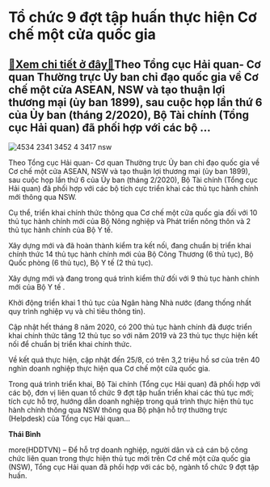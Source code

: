 Tổ chức 9 đợt tập huấn thực hiện Cơ chế một cửa quốc gia
========================================================

[:gift:Xem chi tiết ở đây:gift:](https://hddtvn.com/to-chuc-9-dot-tap-huan-thuc-hien-co-che-mot-cua-quoc-gia/)Theo Tổng cục Hải quan- Cơ quan Thường trực Ủy ban chỉ đạo quốc gia về Cơ chế một cửa ASEAN, NSW và tạo thuận lợi thương mại (ủy ban 1899), sau cuộc họp lần thứ 6 của Ủy ban (tháng 2/2020), Bộ Tài chính (Tổng cục Hải quan) đã phối hợp với các bộ …
-------------------------------------------------------------------------------------------------------------------------------------------------------------------------------------------------------------------------------------------------------





![4534 2341 3452 4 3417 nsw](https://haiquanonline.com.vn/stores/news_dataimages/binhht/092020/16/09/in_article/4534_2341_3452_4-3417_NSW.jpg?rt=20200916095423 "undefined")



Theo Tổng cục Hải quan- Cơ quan Thường trực Ủy ban chỉ đạo quốc gia về Cơ chế một cửa ASEAN, NSW và tạo thuận lợi thương mại (ủy ban 1899), sau cuộc họp lần thứ 6 của Ủy ban (tháng 2/2020), Bộ Tài chính (Tổng cục Hải quan) đã phối hợp với các bộ tích cực triển khai các thủ tục hành chính mới thông qua NSW.


Cụ thể, triển khai chính thức thông qua Cơ chế một cửa quốc gia đối với 10 thủ tục hành chính mới của Bộ Nông nghiệp và Phát triển nông thôn và 2 thủ tục hành chính của Bộ Y tế.


Xây dựng mới và đã hoàn thành kiểm tra kết nối, đang chuẩn bị triển khai chính thức 14 thủ tục hành chính mới của Bộ Công Thương (6 thủ tục), Bộ Quốc phòng (6 thủ tục), Bộ Y tế (2 thủ tục).


Xây dựng mới và đang trong quá trình kiểm thử đối với 9 thủ tục hành chính mới của Bộ Y tế .


Khởi động triển khai 1 thủ tục của Ngân hàng Nhà nước (đang thống nhất quy trình nghiệp vụ và chỉ tiêu thông tin).


Cập nhật hết tháng 8 năm 2020, có 200 thủ tục hành chính đã được triển khai chính thức tăng 12 thủ tục so với năm 2019 và 23 thủ tục thực hiện kết nối để chuẩn bị triển khai chính thức.


Về kết quả thực hiện, cập nhật đến 25/8, có trên 3,2 triệu hồ sơ của trên 40 nghìn doanh nghiệp thực hiện qua Cơ chế một cửa quốc gia.


Trong quá trình triển khai, Bộ Tài chính (Tổng cục Hải quan) đã phối hợp với các bộ, đơn vị liên quan tổ chức 9 đợt tập huấn triển khai các thủ tục mới; tích cực hỗ trợ, hướng dẫn doanh nghiệp trong quá trình thực hiện thủ tục hành chính thông qua NSW thông qua Bộ phận hỗ trợ thường trực (Helpdesk) của Tổng cục Hải quan…




**Thái Bình**



more(HDDTVN) – Để hỗ trợ doanh nghiệp, người dân và cả cán bộ công chức liên quan trong thực hiện thủ tục mới trên Cơ chế một cửa quốc gia (NSW), Tổng cục Hải quan đã phối hợp với các bộ, ngành tổ chức 9 đợt tập huấn.

